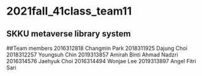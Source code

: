 # 2021fall_41class_team11
## SKKU metaverse library system

##Team members
2016312818 Changmin Park
2018311925 Dajung Choi
2018312257 Youngsuh Chin
2019313857 Amirah Binti Ahmad Nadzri
2016314576 Jaehyuk Choi
2016314494 Wonjae Lee
2019313897 Angel Fitri Sari

